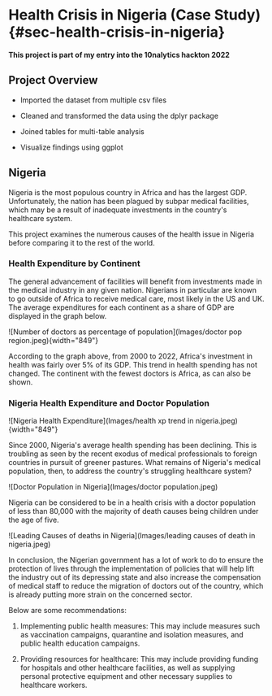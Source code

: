 # Health Crisis in Nigeria (Case Study) {#sec-health-crisis-in-nigeria}

**This project is part of my entry into the 10nalytics hackton 2022**

## Project Overview

-   Imported the dataset from multiple csv files

-   Cleaned and transformed the data using the dplyr package

-   Joined tables for multi-table analysis

-   Visualize findings using ggplot

## Nigeria

Nigeria is the most populous country in Africa and has the largest GDP. Unfortunately, the nation has been plagued by subpar medical facilities, which may be a result of inadequate investments in the country's healthcare system.

This project examines the numerous causes of the health issue in Nigeria before comparing it to the rest of the world.

### Health Expenditure by Continent

The general advancement of facilities will benefit from investments made in the medical industry in any given nation. Nigerians in particular are known to go outside of Africa to receive medical care, most likely in the US and UK. The average expenditures for each continent as a share of GDP are displayed in the graph below.

![Number of doctors as percentage of population](Images/doctor pop region.jpeg){width="849"}

According to the graph above, from 2000 to 2022, Africa's investment in health was fairly over 5% of its GDP. This trend in health spending has not changed. The continent with the fewest doctors is Africa, as can also be shown.

### Nigeria Health Expenditure and Doctor Population

![Nigeria Health Expenditure](Images/health xp trend in nigeria.jpeg){width="849"}

Since 2000, Nigeria's average health spending has been declining. This is troubling as seen by the recent exodus of medical professionals to foreign countries in pursuit of greener pastures. What remains of Nigeria's medical population, then, to address the country's struggling healthcare system?

![Doctor Population in Nigeria](Images/doctor population.jpeg)

Nigeria can be considered to be in a health crisis with a doctor population of less than 80,000 with the majority of death causes being children under the age of five.

![Leading Causes of deaths in Nigeria](Images/leading causes of death in nigeria.jpeg)

In conclusion, the Nigerian government has a lot of work to do to ensure the protection of lives through the implementation of policies that will help lift the industry out of its depressing state and also increase the compensation of medical staff to reduce the migration of doctors out of the country, which is already putting more strain on the concerned sector.

Below are some recommendations:

1.  Implementing public health measures: This may include measures such as vaccination campaigns, quarantine and isolation measures, and public health education campaigns.

2.  Providing resources for healthcare: This may include providing funding for hospitals and other healthcare facilities, as well as supplying personal protective equipment and other necessary supplies to healthcare workers.
